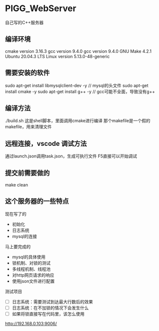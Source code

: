 # PIGG_WebServer
自己写的C++服务器


## 编译环境
cmake version 3.16.3
gcc version 9.4.0
gcc version 9.4.0
GNU Make 4.2.1
Ubuntu 20.04.3 LTS
Linux version 5.13.0-48-generic


## 需要安装的软件
sudo apt-get install libmysqlclient-dev -y // mysql的头文件
sudo apt-get install cmake -y
sudo apt-get install g++ -y // gcc可能不全面，导致没有g++

## 编译方法
./build.sh  这是shell脚本，里面调用cmake进行编译
那个makefile是一个假的makefile，用来清理文件

## 远程连接，vscode 调试方法
通过launch.json调用task.json，生成可执行文件
F5直接可以开始调试

## 提交前需要做的
make clean

## 这个服务器的一些特点
现在写了的
+ 初始化
+ 日志系统
+ mysql的连接

马上要完成的
+ mysql的具体使用
+ 锁机制、对锁的测试
+ 多线程机制、线程池
+ 对http网页请求的响应
+ 使用json文件进行配置

测试项目
+ [ ] 日志系统：需要测试到达最大行数后的效果
+ [ ] 日志系统：在不加锁的情况下会发生什么
+ [ ] 如果将锁直接写在代码里，该怎么使用

http://192.168.0.103:9006/